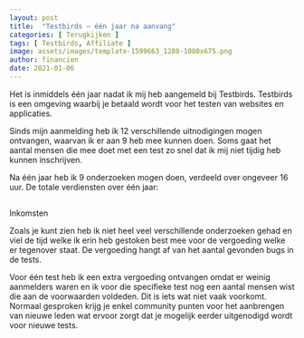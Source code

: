 ```yaml
---
layout: post
title:  "Testbirds – één jaar na aanvang"
categories: [ Terugkijken ]
tags: [ Testbirds, Affiliate ]
image: assets/images/template-1599663_1280-1080x675.png
author: financien
date: 2021-01-06
---
```


Het is inmiddels één jaar nadat ik mij heb aangemeld bij Testbirds. Testbirds is een omgeving waarbij je betaald wordt voor het testen van websites en applicaties.

Sinds mijn aanmelding heb ik 12 verschillende uitnodigingen mogen ontvangen, waarvan ik er aan 9 heb mee kunnen doen. Soms gaat het aantal mensen die mee doet met een test zo snel dat ik mij niet tijdig heb kunnen inschrijven.

Na één jaar heb ik 9 onderzoeken mogen doen, verdeeld over ongeveer 16 uur.
De totale verdiensten over één jaar:
<div class="wrapper">
    <div class="counter col_third end">
      <i class="fas fa-euro-sign fa-2x"></i>
      <h2 class="timer count-title count-number" data-to="183data-speed="2000"></h2>
    <p class="count-text ">Inkomsten</p>
    </div>
</div>

Zoals je kunt zien heb ik niet heel veel verschillende onderzoeken gehad en viel de tijd welke ik erin heb gestoken best mee voor de vergoeding welke er tegenover staat. De vergoeding hangt af van het aantal gevonden bugs in de tests.

Voor één test heb ik een extra vergoeding ontvangen omdat er weinig aanmelders waren en ik voor die specifieke test nog een aantal mensen wist die aan de voorwaarden voldeden. Dit is iets wat niet vaak voorkomt. Normaal gesproken krijg je enkel community punten voor het aanbrengen van nieuwe leden wat ervoor zorgt dat je mogelijk eerder uitgenodigd wordt voor nieuwe tests.
